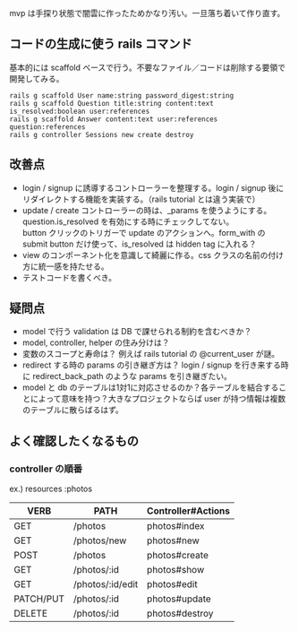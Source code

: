 mvp は手探り状態で闇雲に作ったためかなり汚い。一旦落ち着いて作り直す。

## コードの生成に使う rails コマンド

基本的には scaffold ベースで行う。不要なファイル／コードは削除する要領で開発してみる。

```
rails g scaffold User name:string password_digest:string
rails g scaffold Question title:string content:text is_resolved:boolean user:references
rails g scaffold Answer content:text user:references question:references
rails g controller Sessions new create destroy
```

## 改善点

- login / signup に誘導するコントローラーを整理する。login / signup 後にリダイレクトする機能を実装する。（rails tutorial とは違う実装で）
- update / create コントローラーの時は、\_params を使うようにする。question.is_resolved を有効にする時にチェックしてない。<br>
  button クリックのトリガーで update のアクションへ。form_with の submit button だけ使って、is_resolved は hidden tag に入れる？
- view のコンポーネント化を意識して綺麗に作る。css クラスの名前の付け方に統一感を持たせる。
- テストコードを書くべき。

## 疑問点

- model で行う validation は DB で課せられる制約を含むべきか？
- model, controller, helper の住み分けは？
- 変数のスコープと寿命は？ 例えば rails tutorial の @current_user が謎。
- redirect する時の params の引き継ぎ方は？ login / signup を行き来する時に redirect_back_path のような params を引き継ぎたい。
- model と db のテーブルは1対1に対応させるのか？各テーブルを結合することによって意味を持つ？大きなプロジェクトならば user が持つ情報は複数のテーブルに散らばるはず。

## よく確認したくなるもの

### controller の順番

ex.) resources :photos

| VERB      | PATH             | Controller#Actions |
| --------- | ---------------- | ------------------ |
| GET       | /photos          | photos#index       |
| GET       | /photos/new      | photos#new         |
| POST      | /photos          | photos#create      |
| GET       | /photos/:id      | photos#show        |
| GET       | /photos/:id/edit | photos#edit        |
| PATCH/PUT | /photos/:id      | photos#update      |
| DELETE    | /photos/:id      | photos#destroy     |
